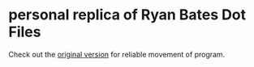 # personal replica of Ryan Bates Dot Files
Check out the [original version](https://github.com/ryanb/dotfiles/)  for reliable movement of program.

